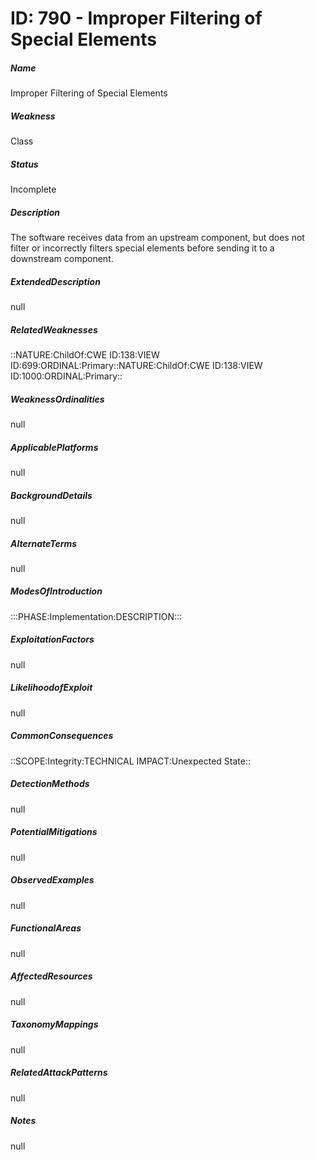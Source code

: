 # ID: 790 - Improper Filtering of Special Elements
<h5>Name</h5>Improper Filtering of Special Elements
<h5>Weakness</h5>Class
<h5>Status</h5>Incomplete
<h5>Description</h5>The software receives data from an upstream component, but does not filter or incorrectly filters special elements before sending it to a downstream component.
<h5>ExtendedDescription</h5>null
<h5>RelatedWeaknesses</h5>::NATURE:ChildOf:CWE ID:138:VIEW ID:699:ORDINAL:Primary::NATURE:ChildOf:CWE ID:138:VIEW ID:1000:ORDINAL:Primary::
<h5>WeaknessOrdinalities</h5>null
<h5>ApplicablePlatforms</h5>null
<h5>BackgroundDetails</h5>null
<h5>AlternateTerms</h5>null
<h5>ModesOfIntroduction</h5>:::PHASE:Implementation:DESCRIPTION:::
<h5>ExploitationFactors</h5>null
<h5>LikelihoodofExploit</h5>null
<h5>CommonConsequences</h5>::SCOPE:Integrity:TECHNICAL IMPACT:Unexpected State::
<h5>DetectionMethods</h5>null
<h5>PotentialMitigations</h5>null
<h5>ObservedExamples</h5>null
<h5>FunctionalAreas</h5>null
<h5>AffectedResources</h5>null
<h5>TaxonomyMappings</h5>null
<h5>RelatedAttackPatterns</h5>null
<h5>Notes</h5>null

